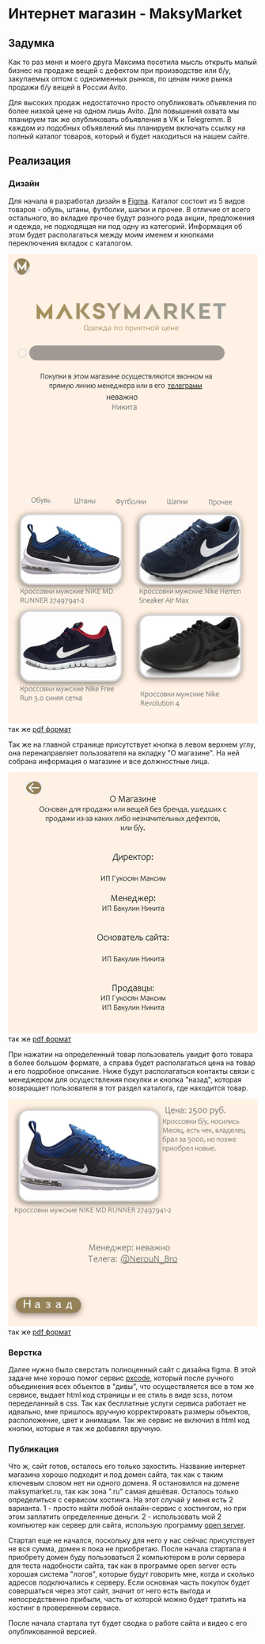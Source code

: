 # Интернет магазин - MaksyMarket

## Задумка

Как то раз меня и моего друга Максима посетила мысль открыть малый бизнес на продаже вещей с дефектом при производстве или б/у, закупаемых оптом с одноименных рынков, по ценам ниже рынка продажи б/у вещей в России Avito.

Для высоких продаж недостаточно просто опубликовать объявления по более низкой цене на одном лишь Avito. Для повышения охвата мы планируем так же опубликовать объявления в VK и Telegremm. В каждом из подобных объявлений мы планируем включать ссылку на полный каталог товаров, который и будет находиться на нашем сайте.

## Реализация

### Дизайн
Для начала я разработал дизайн в [Figma](MaksyMarket.fig). Каталог состоит из 5 видов товаров - обувь, штаны, футболки, шапки и прочее. В отличие от всего остального, во вкладке прочее будут разного рода акции, предложения и одежда, не подходящая ни под одну из категорий. Информация об этом будет располагаться между моим именем и кнопками переключения вкладок с каталогом. 

![Index](localhost_8000_index.html.jpg)
так же [pdf формат](localhost_8000_index.html.pdf) 

Так же на главной странице присутствует кнопка в левом верхнем углу, она перенаправляет пользователя на вкладку "О магазине". На ней собрана информация о магазине и все должностные лица.

![o_mag](localhost_8000_O_mag.html.jpg)
так же [pdf формат](localhost_8000_O_mag.html.pdf)

При нажатии на определенный товар пользователь увидит фото товара в более большом формате, а справа будет располагаться цена на товар и его подробное описание. Ниже будут располагаться контакты связи с менеджером для осуществления покупки и кнопка "назад", которая возвращает пользователя в тот раздел каталога, где находится товар.

![lot](localhost_8000_NIKE-MD-RUNNER-27497941-2.html.jpg)
так же [pdf формат](localhost_8000_NIKE-MD-RUNNER-27497941-2.html.pdf)

### Верстка

Далее нужно было сверстать полноценный сайт с дизайна figma. В этой задаче мне хорошо помог сервис [pxcode](https://www.pxcode.io), который после ручного объединения всех объектов в "дивы", что осуществляется все в том же сервисе, выдает html код страницы и ее стиль в виде scss, потом переделанный в css. Так как бесплатные услуги сервиса работает не идеально, мне пришлось вручную корректировать размеры объектов, расположение, цвет и анимации. Так же сервис не включил в html код кнопки, которые я так же добавлял вручную.

### Публикация

Что ж, сайт готов, осталось его только захостить. Название интернет магазина хорошо подходит и под домен сайта, так как с таким ключевым словом нет ни одного домена. Я остановился на домене maksymarket.ru, так как зона ".ru" самая дешёвая. Осталось только определиться с сервисом хостинга. На этот случай у меня есть 2 варианта. 1 - просто найти любой онлайн-сервис с хостингом, но при этом заплатить определенные деньги. 2 - использовать мой 2 компьютер как сервер для сайта, использую программу [open server](https://ospanel.io).

Стартап еще не начался, поскольку для него у нас сейчас присутствует не вся сумма, домен я пока не приобретаю. После начала стартапа я приобрету домен буду пользоваться 2 компьютером в роли сервера для теста надобности сайта, так как в программе open server есть хорошая система "логов", которые будут говорить мне, когда и сколько адресов подключались к серверу. Если основная часть покупок будет совершаться через этот сайт, значит от него есть выгода и непосредственно прибыли, часть от которой можно будет тратить на хостинг в проверенном сервисе.

После начала стартапа тут будет сводка о работе сайта и видео с его опубликованной версией. 